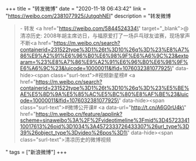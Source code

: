 +++
title = "转发微博"
date = "2020-11-18 06:43:42"
link = "https://weibo.com/2381077925/JutgqhNEI"
description = "转发微博<br><blockquote> - 转发 <a href=\"https://weibo.com/5844524334\" target=\"_blank\">@清凉历史</a>: 2008年胡主席访日，与福原爱打了一场乒乓球友谊赛，现场掌声不断<a href=\"https://m.weibo.cn/search?containerid=231522type%3D1%26t%3D10%26q%3D%23%E8%A7%86%E9%A2%91%E6%96%B0%E6%98%9F%E6%A6%9C%23&extparam=%23%E8%A7%86%E9%A2%91%E6%96%B0%E6%98%9F%E6%A6%9C%23&luicode=10000011&lfid=1076032381077925\" data-hide><span class=\"surl-text\">#视频新星榜#</span></a> <a href=\"https://m.weibo.cn/search?containerid=231522type%3D1%26t%3D10%26q%3D%23%E5%BE%AE%E5%8D%9A%E5%85%AC%E5%BC%80%E8%AF%BE%23&luicode=10000011&lfid=1076032381077925\" data-hide><span class=\"surl-text\">#微博公开课#</span></a> <a data-url=\"http://t.cn/A6G0rU4k\" href=\"https://m.weibo.cn/feature/applink?scheme=sinaweibo%3A%2F%2Fvideotimeline%3Fmid%3D4572334110017613%26oid%3D1034%3A4572333726433307%26url_type%3D39%26object_type%3Dvideo%26pos%3D1\" data-hide><span class=\"surl-text\">清凉历史的微博视频</span></a> </blockquote>"
tags = ["新浪微博"]
+++
